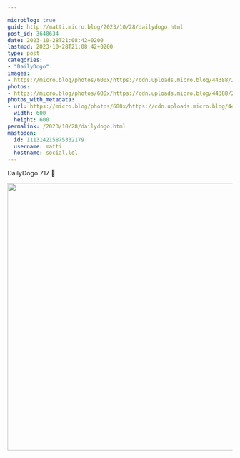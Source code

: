 ```yaml
---

microblog: true
guid: http://matti.micro.blog/2023/10/28/dailydogo.html
post_id: 3648634
date: 2023-10-28T21:08:42+0200
lastmod: 2023-10-28T21:08:42+0200
type: post
categories:
- "DailyDogo"
images:
- https://micro.blog/photos/600x/https://cdn.uploads.micro.blog/44388/2023/398525b25b0f401399133d10a5c00c95.jpg
photos:
- https://micro.blog/photos/600x/https://cdn.uploads.micro.blog/44388/2023/398525b25b0f401399133d10a5c00c95.jpg
photos_with_metadata:
- url: https://micro.blog/photos/600x/https://cdn.uploads.micro.blog/44388/2023/398525b25b0f401399133d10a5c00c95.jpg
  width: 600
  height: 600
permalink: /2023/10/28/dailydogo.html
mastodon:
  id: 111314215875332179
  username: matti
  hostname: social.lol
---
```

DailyDogo 717 🐶

<img src="https://micro.blog/photos/600x/https://blog.martin-haehnel.de/uploads/2023/398525b25b0f401399133d10a5c00c95.jpg" width="600" height="600" alt="" />
